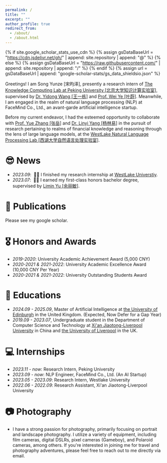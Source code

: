 ```yaml
---
permalink: /
title: ""
excerpt: ""
author_profile: true
redirect_from: 
  - /about/
  - /about.html
---
```


{% if site.google_scholar_stats_use_cdn %}
{% assign gsDataBaseUrl = "https://cdn.jsdelivr.net/gh/" | append: site.repository | append: "@" %}
{% else %}
{% assign gsDataBaseUrl = "https://raw.githubusercontent.com/" | append: site.repository | append: "/" %}
{% endif %}
{% assign url = gsDataBaseUrl | append: "google-scholar-stats/gs_data_shieldsio.json" %}

<span class='anchor' id='about-me'></span>

Greetings! I am Song Yunze [宋昀泽], presently a research intern of <a href='https://se.pku.edu.cn/kcl/'>The Knowledge Computing Lab at Peking University [北京大学知识计算实验室]</a>, supervised by <a href='https://qianlanwyd.github.io/'>Dr. Yidong Wang [王一栋]</a> and <a href='https://se.pku.edu.cn/kcg/weiye/'> Prof. Wei Ye [叶蔚]</a>. Meanwhile, I am engaged in the realm of natural language processing (NLP) at FaceMind Co., Ltd., an avant-garde artificial intelligence startup.

Before my current endeavor, I had the esteemed opportunity to collaborate with <a href='https://frcchang.github.io/'>Prof. Yue Zhang [张岳]</a> and <a href='https://www.linyi-yang.me/'>Dr. Linyi Yang [杨林易]</a> in the pursuit of research pertaining to realms of financial knowledge and reasoning through the lens of large language models, at the <a href='https://westlake-nlp.github.io/'>WestLake Natural Language Processing Lab [西湖大学自然语言处理实验室]</a>.

# 😎 News
- *2023.09*: &nbsp;🎉🎉 I finished my research internship at  <a href='https://www.westlake.edu.cn/'>WestLake Universtiy</a>.
- *2023.07*: &nbsp;🎉🎉 I earned my first-class honors bachelor degree, supervised by <a href='https://www.xjtlu.edu.cn/en/departments/academicdepartments/communications-and-networking/staff/limin-yu'>Limin Yu [余丽敏]</a>.

# 📝 Publications 
Please see my google scholar.

# 🎖 Honors and Awards
- *2019-2020*: University Academic Achievement Award (5,000 CNY) 
- *2020-2021 & 2021-2022*: University Academic Excellence Award (10,000 CNY Per Year) 
- *2020-2021 & 2021-2022*: University Outstanding Students Award 

# 📖 Educations
- *2024.09 - 2025.09*, Master of Artificial Intelligence at <a href='https://www.ed.ac.uk/'>the University of Edinburgh</a> in the United Kingdom. (Expected, Now Defer for a Gap Year)
- *2019.09 - 2023.07*, Undergraduate student in the Department of Computer Science and Technology at <a href='https://www.xjtlu.edu.cn/zh'>Xi'an Jiaotong-Liverpool University</a> in China and <a href='https://www.liverpool.ac.uk/'> the University of Liverpool</a> in the UK.

# 💻 Internships
- *2023.11 - now*: Research Intern, Peking University
- *2023.09 - now*: NLP Engineer, FaceMind Co., Ltd. (An AI Startup)
- *2023.05 - 2023.09*: Research Intern, Westlake University
- *2022.06 - 2022.09*: Research Assistant, Xi'an Jiaotong-Liverpool University

# 📷 Photography
- I have a strong passion for photography, primarily focusing on portrait and landscape photography. I utilize a variety of equipment, including film cameras, digital DSLRs, pixel cameras (Gameboy), and Polaroid cameras, among others. If you're interested in joining me for travel and photography adventures, please feel free to reach out to me directly via email.
